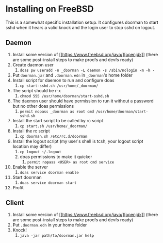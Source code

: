 # Installing on FreeBSD

This is a somewhat specific installation setup. It configures doorman to start sshd when it hears a valid knock and the login user to stop sshd on logout.

## Daemon

1. Install some version of [[https://www.freebsd.org/java/][openjdk]] (there are some post-install steps to make procfs and devfs ready)
1. Create daemon user
   1. `doas pw useradd -n _doorman -L daemon -s /sbin/nologin -m -h -`
1. Put `doorman.jar` and `.doorman.edn` in `_doorman`'s home folder
1. Install script for daemon to run and configure doas
   1. `cp start-sshd.sh /usr/home/_doorman/`
1. The script should be r-x
	  1. `chmod 555 /usr/home/doorman/start-sshd.sh`
1. The daemon user should have permission to run it without a password but no other doas permissions
	  1. `permit nopass _doorman as root cmd /usr/home/doorman/start-sshd.sh`
1. Install the start script to be called by rc script
   1. `cp start.sh /usr/home/_doorman/`
1. Install the rc script
   1. `cp doorman.sh /etc/rc.d/doorman`
1. Install the logout script (my user's shell is tcsh, your logout script location may differ)
   1. `cp logout ~/.logout`
   1. doas permissions to make it quicker
	  1. `permit nopass <USER> as root cmd service`
1. Enable the server
   1. `doas service doorman enable`
1. Start doorman
   1. `doas service doorman start`
1. Profit

## Client

1. Install some version of [[https://www.freebsd.org/java/][openjdk]] (there are some post-install steps to make procfs and devfs ready)
1. Put `.doorman.edn` in your home folder
1. Knock!
   1. `java -jar path/to/doorman.jar help`
